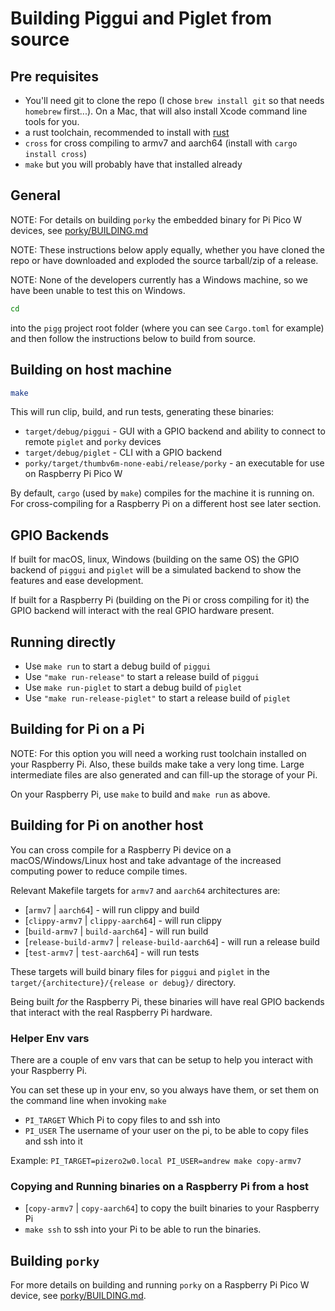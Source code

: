 # Building Piggui and Piglet from source

## Pre requisites
- You'll need git to clone the repo (I chose `brew install git` so that needs `homebrew` first...). On a 
Mac, that will also install Xcode command line tools for you.
- a rust toolchain, recommended to install with [rust](https://rustup.rs/)
- `cross` for cross compiling to armv7 and aarch64 (install with `cargo install cross`)
- `make` but you will probably have that installed already

## General
NOTE: For details on building `porky` the embedded binary for Pi Pico W devices,
see [porky/BUILDING.md](porky/BUILDING.md)

NOTE: These instructions below apply equally, whether you have cloned the repo or have downloaded and exploded the
source tarball/zip of a release.

NOTE: None of the developers currently has a Windows machine, so we have been unable to test this on Windows.

```sh
cd
 ``` 

into the `pigg` project root folder (where you can see `Cargo.toml` for example) and then follow the instructions
below to build from source.

## Building on host machine

```sh
make
```

This will run clip, build, and run tests, generating these binaries:

- `target/debug/piggui` - GUI with a GPIO backend and ability to connect to remote `piglet` and `porky` devices
- `target/debug/piglet` - CLI with a GPIO backend
- `porky/target/thumbv6m-none-eabi/release/porky` - an executable for use on Raspberry Pi Pico W

By default, `cargo` (used by `make`) compiles for the machine it is running on. For cross-compiling for a Raspberry
Pi on a different host see later section.

## GPIO Backends

If built for macOS, linux, Windows (building on the same OS) the GPIO backend of `piggui` and `piglet` will be a
simulated backend to show the features and ease development.

If built for a Raspberry Pi (building on the Pi or cross compiling for it) the GPIO backend will interact with the
real GPIO hardware present.

## Running directly

- Use `make run` to start a debug build of `piggui`
- Use `"make run-release"` to start a release build of `piggui`
- Use `make run-piglet` to start a debug build of `piglet`
- Use `"make run-release-piglet"` to start a release build of `piglet`

## Building for Pi on a Pi

NOTE: For this option you will need a working rust toolchain installed on your Raspberry Pi. Also, these builds make
take a very long time. Large intermediate files are also generated and can fill-up the storage of your Pi.

On your Raspberry Pi, use `make` to build and `make run` as above.

## Building for Pi on another host

You can cross compile for a Raspberry Pi device on a macOS/Windows/Linux host and take advantage of the increased
computing power to reduce compile times.

Relevant Makefile targets for `armv7` and `aarch64` architectures are:

- [`armv7` | `aarch64`] - will run clippy and build
- [`clippy-armv7` | `clippy-aarch64`] - will run clippy
- [`build-armv7` | `build-aarch64`] - will run build
- [`release-build-armv7` | `release-build-aarch64`] - will run a release build
- [`test-armv7` | `test-aarch64`] - will run tests

These targets will build binary files for `piggui` and `piglet` in the `target/{architecture}/{release or debug}/`
directory.

Being built _for_ the Raspberry Pi, these binaries will have real GPIO backends that interact with the real Raspberry
Pi hardware.

### Helper Env vars

There are a couple of env vars that can be setup to help you interact with your Raspberry Pi.

You can set these up in your env, so you always have them, or set them on the command line when invoking `make`

- `PI_TARGET` Which Pi to copy files to and ssh into
- `PI_USER` The username of your user on the pi, to be able to copy files and ssh into it

Example: `PI_TARGET=pizero2w0.local PI_USER=andrew make copy-armv7`

### Copying and Running binaries on a Raspberry Pi from a host

- [`copy-armv7` | `copy-aarch64`] to copy the built binaries to your Raspberry Pi
- `make ssh` to ssh into your Pi to be able to run the binaries.

## Building `porky`

For more details on building and running `porky` on a Raspberry Pi Pico W device,
see [porky/BUILDING.md](porky/BUILDING.md).
